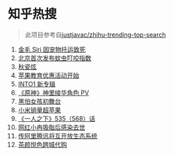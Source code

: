 # 知乎热搜

> 此项目参考自[justjavac/zhihu-trending-top-search](https://github.com/justjavac/zhihu-trending-top-search/blob/main/utils.ts)

<!-- BEGIN -->
  <!-- 最后更新时间:Fri Jul 16 2021 09:10:29 GMT+0000 (Coordinated Universal Time) -->
  1. [金毛 Siri 因宠物托运致死](https://www.zhihu.com/search?q=金毛siri)
1. [北京首次发布蚊虫叮咬指数](https://www.zhihu.com/search?q=蚊虫叮咬指数)
1. [秋瓷炫](https://www.zhihu.com/search?q=秋瓷炫)
1. [苹果教育优惠活动开始](https://www.zhihu.com/search?q=教育优惠)
1. [INTO1 新专辑](https://www.zhihu.com/search?q=into1)
1. [ 《原神》神里绫华角色 PV](https://www.zhihu.com/search?q=原神)
1. [黑怕女孩初舞台](https://www.zhihu.com/search?q=黑怕女孩)
1. [小米销量超苹果](https://www.zhihu.com/search?q=小米)
1. [《一人之下》535（568）话](https://www.zhihu.com/search?q=一人之下)
1. [网红小冉吸脂后感染去世](https://www.zhihu.com/search?q=网红吸脂)
1. [传阿里腾讯将互开放生态系统](https://www.zhihu.com/search?q=阿里腾讯)
1. [茶颜悦色跨城代购](https://www.zhihu.com/search?q=茶颜悦色)
  <!-- END -->